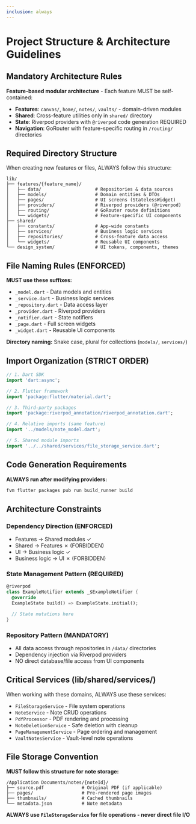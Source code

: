 ```yaml
---
inclusion: always
---
```


# Project Structure & Architecture Guidelines

## Mandatory Architecture Rules

**Feature-based modular architecture** - Each feature MUST be self-contained:

- **Features**: `canvas/`, `home/`, `notes/`, `vaults/` - domain-driven modules
- **Shared**: Cross-feature utilities only in `shared/` directory
- **State**: Riverpod providers with `@riverpod` code generation REQUIRED
- **Navigation**: GoRouter with feature-specific routing in `/routing/` directories

## Required Directory Structure

When creating new features or files, ALWAYS follow this structure:

```
lib/
├── features/{feature_name}/
│   ├── data/                    # Repositories & data sources
│   ├── models/                  # Domain entities & DTOs
│   ├── pages/                   # UI screens (StatelessWidget)
│   ├── providers/               # Riverpod providers (@riverpod)
│   ├── routing/                 # GoRouter route definitions
│   └── widgets/                 # Feature-specific UI components
├── shared/
│   ├── constants/               # App-wide constants
│   ├── services/                # Business logic services
│   ├── repositories/            # Cross-feature data access
│   └── widgets/                 # Reusable UI components
└── design_system/               # UI tokens, components, themes
```

## File Naming Rules (ENFORCED)

**MUST use these suffixes:**

- `_model.dart` - Data models and entities
- `_service.dart` - Business logic services
- `_repository.dart` - Data access layer
- `_provider.dart` - Riverpod providers
- `_notifier.dart` - State notifiers
- `_page.dart` - Full screen widgets
- `_widget.dart` - Reusable UI components

**Directory naming:** Snake case, plural for collections (`models/`, `services/`)

## Import Organization (STRICT ORDER)

```dart
// 1. Dart SDK
import 'dart:async';

// 2. Flutter framework
import 'package:flutter/material.dart';

// 3. Third-party packages
import 'package:riverpod_annotation/riverpod_annotation.dart';

// 4. Relative imports (same feature)
import '../models/note_model.dart';

// 5. Shared module imports
import '../../shared/services/file_storage_service.dart';
```

## Code Generation Requirements

**ALWAYS run after modifying providers:**

```bash
fvm flutter packages pub run build_runner build
```

## Architecture Constraints

### Dependency Direction (ENFORCED)

- Features → Shared modules ✓
- Shared → Features ✗ (FORBIDDEN)
- UI → Business logic ✓
- Business logic → UI ✗ (FORBIDDEN)

### State Management Pattern (REQUIRED)

```dart
@riverpod
class ExampleNotifier extends _$ExampleNotifier {
  @override
  ExampleState build() => ExampleState.initial();

  // State mutations here
}
```

### Repository Pattern (MANDATORY)

- All data access through repositories in `/data/` directories
- Dependency injection via Riverpod providers
- NO direct database/file access from UI components

## Critical Services (lib/shared/services/)

When working with these domains, ALWAYS use these services:

- `FileStorageService` - File system operations
- `NoteService` - Note CRUD operations
- `PdfProcessor` - PDF rendering and processing
- `NoteDeletionService` - Safe deletion with cleanup
- `PageManagementService` - Page ordering and management
- `VaultNotesService` - Vault-level note operations

## File Storage Convention

**MUST follow this structure for note storage:**

```
/Application Documents/notes/{noteId}/
├── source.pdf              # Original PDF (if applicable)
├── pages/                  # Pre-rendered page images
├── thumbnails/             # Cached thumbnails
└── metadata.json           # Note metadata
```

**ALWAYS use `FileStorageService` for file operations - never direct file I/O**
